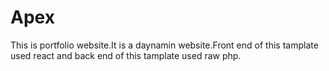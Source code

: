 # Apex
This is portfolio website.It is a daynamin website.Front end of this tamplate used react and back end of this tamplate used raw php.

